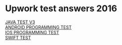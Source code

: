 # Upwork test answers 2016

[JAVA TEST V3](java_test_v3.md)  
[ANDROID PROGRAMMING TEST](android_programming_test.md)  
[IOS PROGRAMMING TEST](ios_programming_test.md)  
[SWIFT TEST](swift_test.md)  
